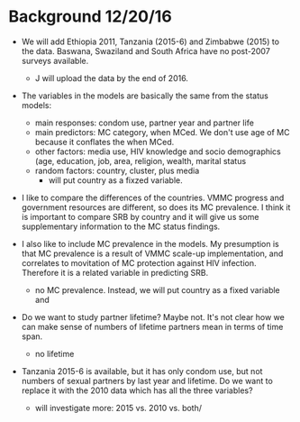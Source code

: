 Background 12/20/16
==

* We will add Ethiopia 2011, Tanzania (2015-6) and Zimbabwe (2015) to the data.  Baswana, Swaziland and South Africa have no post-2007 surveys available.
    * J will upload the data by the end of 2016.
  
* The variables in the models are basically the same from the status models:  
  
  * main responses:  condom use, partner year and partner life
  * main predictors: MC category, when MCed.  We don't use age of MC because it conflates the when MCed.
  * other factors:  media use, HIV knowledge and socio demographics (age, education, job, area, religion, wealth, marital status
  * random factors:  country, cluster, plus media
    * will put country as a fixzed variable.

* I like to compare the differences of the countries.  VMMC progress and government resources are different, so does its MC prevalence.  I think it is important to compare SRB by country and it will give us some supplementary information to the MC status findings.

* I also like to include MC prevalence in the models.  My presumption is that MC prevalence is a result of VMMC scale-up implementation, and correlates to movitation of MC protection against HIV infection.  Therefore it is a related variable in predicting SRB.
  * no MC prevalence.  Instead, we will put country as a fixed variable and 

* Do we want to study partner lifetime? Maybe not.  It's not clear how we can make sense of numbers of lifetime partners mean in terms of time span.
  * no lifetime

* Tanzania 2015-6 is available, but it has only condom use, but not numbers of sexual partners by last year and lifetime.  Do we want to replace it with the 2010 data which has all the three variables?
  * will investigate more:  2015 vs. 2010 vs. both/
